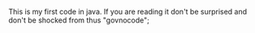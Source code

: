 This is my first code in java.
If you are reading it don't be surprised and don't be shocked from thus "govnocode";

